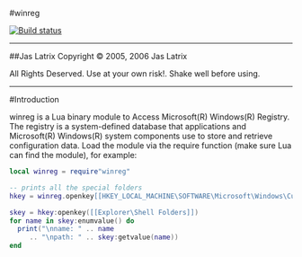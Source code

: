 #winreg

[![Build status](https://ci.appveyor.com/api/projects/status/8xfyu8bow3n51jv2/branch/master?svg=true)](https://ci.appveyor.com/project/moteus/lua-winreg/branch/master)

--------------------------------------------------------------------------------

##Jas Latrix
Copyright © 2005, 2006 Jas Latrix <jastejada at yahoo dot com>

All Rights Deserved. Use at your own risk!. Shake well before using.

--------------------------------------------------------------------------------


#Introduction

winreg is a Lua binary module to Access Microsoft(R) Windows(R) Registry. The registry is a 
system-defined database that applications and Microsoft(R) Windows(R) system components use to 
store and retrieve configuration data.
Load the module via the require function (make sure Lua can find the module), for example: 

```lua
local winreg = require"winreg"

-- prints all the special folders
hkey = winreg.openkey[[HKEY_LOCAL_MACHINE\SOFTWARE\Microsoft\Windows\CurrentVersion]]

skey = hkey:openkey([[Explorer\Shell Folders]])
for name in skey:enumvalue() do
  print("\nname: " .. name
     .. "\npath: " .. skey:getvalue(name))
end
```

